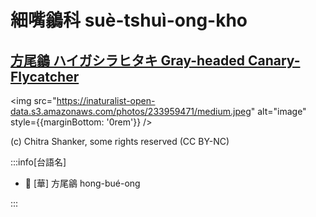 # 細嘴鶲科 suè-tshuì-ong-kho

## [方尾鶲 ハイガシラヒタキ Gray-headed Canary-Flycatcher](https://ebird.org/species/gyhcaf1)

<img src="https://inaturalist-open-data.s3.amazonaws.com/photos/233959471/medium.jpeg" alt="image" style={{marginBottom: '0rem'}} />

<p className="image-caption">
(c) Chitra Shanker, some rights reserved (CC BY-NC)
</p>

:::info[台語名]

- 🎯 [華] 方尾鶲 hong-bué-ong

:::
